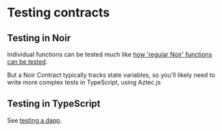 # Testing contracts

## Testing in Noir

Individual functions can be tested much like [how 'regular Noir' functions can be tested](https://noir-lang.org/nargo/testing).

But a Noir Contract typically tracks state variables, so you'll likely need to write more complex tests in TypeScript, using Aztec.js

## Testing in TypeScript

See [testing a dapp](../dapps/building-dapps.md).